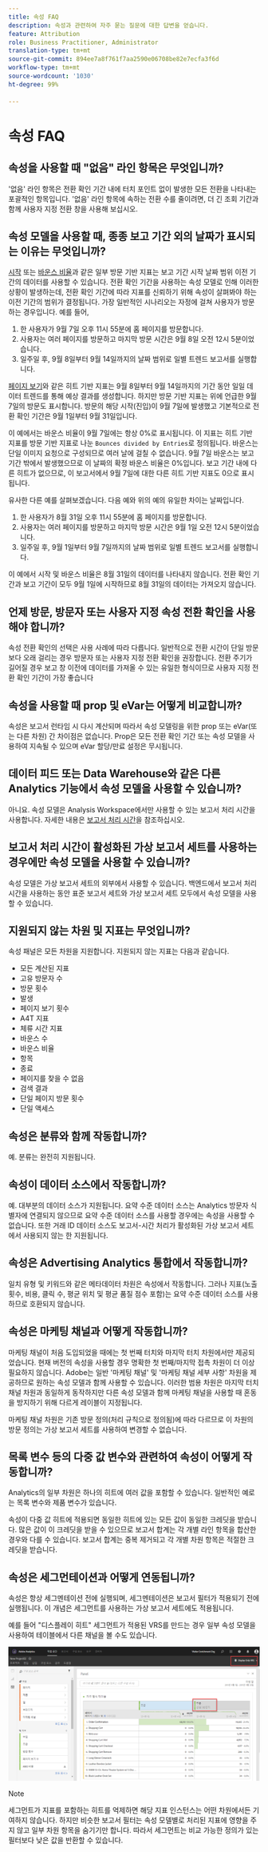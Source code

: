 ```yaml
---
title: 속성 FAQ
description: 속성과 관련하여 자주 묻는 질문에 대한 답변을 얻습니다.
feature: Attribution
role: Business Practitioner, Administrator
translation-type: tm+mt
source-git-commit: 894ee7a8f761f7aa2590e06708be82e7ecfa3f6d
workflow-type: tm+mt
source-wordcount: '1030'
ht-degree: 99%

---
```



# 속성 FAQ

## 속성을 사용할 때 &quot;없음&quot; 라인 항목은 무엇입니까?

&#39;없음&#39; 라인 항목은 전환 확인 기간 내에 터치 포인트 없이 발생한 모든 전환을 나타내는 포괄적인 항목입니다. &#39;없음&#39; 라인 항목에 속하는 전환 수를 줄이려면, 더 긴 조회 기간과 함께 사용자 지정 전환 창을 사용해 보십시오.

## 속성 모델을 사용할 때, 종종 보고 기간 외의 날짜가 표시되는 이유는 무엇입니까?

[시작](/help/components/metrics/entries.md) 또는 [바운스 비율](/help/components/metrics/bounce-rate.md)과 같은 일부 방문 기반 지표는 보고 기간 시작 날짜 범위 이전 기간의 데이터를 사용할 수 있습니다. 전환 확인 기간을 사용하는 속성 모델로 인해 이러한 상황이 발생하는데, 전환 확인 기간에 따라 지표를 신뢰하기 위해 속성이 살펴봐야 하는 이전 기간의 범위가 결정됩니다. 가장 일반적인 시나리오는 자정에 걸쳐 사용자가 방문하는 경우입니다. 예를 들어,

1. 한 사용자가 9월 7일 오후 11시 55분에 홈 페이지를 방문합니다.
1. 사용자는 여러 페이지를 방문하고 마지막 방문 시간은 9월 8일 오전 12시 5분이었습니다.
1. 일주일 후, 9월 8일부터 9월 14일까지의 날짜 범위로 일별 트렌드 보고서를 실행합니다.

[페이지 보기](/help/components/metrics/page-views.md)와 같은 히트 기반 지표는 9월 8일부터 9월 14일까지의 기간 동안 일일 데이터 트렌드를 통해 예상 결과를 생성합니다. 하지만 방문 기반 지표는 위에 언급한 9월 7일의 방문도 표시합니다. 방문의 해당 시작(진입)이 9월 7일에 발생했고 기본적으로 전환 확인 기간은 9월 1일부터 9월 31일입니다.

이 예에서는 바운스 비율이 9월 7일에는 항상 0%로 표시됩니다. 이 지표는 히트 기반 지표를 방문 기반 지표로 나눈 `Bounces divided by Entries`로 정의됩니다. 바운스는 단일 이미지 요청으로 구성되므로 여러 날에 걸칠 수 없습니다. 9월 7일 바운스는 보고 기간 밖에서 발생했으므로 이 날짜의 확정 바운스 비율은 0%입니다. 보고 기간 내에 다른 히트가 없으므로, 이 보고서에서 9월 7일에 대한 다른 히트 기반 지표도 0으로 표시됩니다.

유사한 다른 예를 살펴보겠습니다. 다음 예와 위의 예의 유일한 차이는 날짜입니다.

1. 한 사용자가 8월 31일 오후 11시 55분에 홈 페이지를 방문합니다.
1. 사용자는 여러 페이지를 방문하고 마지막 방문 시간은 9월 1일 오전 12시 5분이었습니다.
1. 일주일 후, 9월 1일부터 9월 7일까지의 날짜 범위로 일별 트렌드 보고서를 실행합니다.

이 예에서 시작 및 바운스 비율은 8월 31일의 데이터를 나타내지 않습니다. 전환 확인 기간과 보고 기간이 모두 9월 1일에 시작하므로 8월 31일의 데이터는 가져오지 않습니다.

## 언제 방문, 방문자 또는 사용자 지정 속성 전환 확인을 사용해야 합니까?

속성 전환 확인의 선택은 사용 사례에 따라 다릅니다. 일반적으로 전환 시간이 단일 방문보다 오래 걸리는 경우 방문자 또는 사용자 지정 전환 확인을 권장합니다. 전환 주기가 길어질 경우 보고 창 이전에 데이터를 가져올 수 있는 유일한 형식이므로 사용자 지정 전환 확인 기간이 가장 좋습니다

## 속성을 사용할 때 prop 및 eVar는 어떻게 비교합니까?

속성은 보고서 런타임 시 다시 계산되며 따라서 속성 모델링을 위한 prop 또는 eVar(또는 다른 차원) 간 차이점은 없습니다. Prop은 모든 전환 확인 기간 또는 속성 모델을 사용하여 지속될 수 있으며 eVar 할당/만료 설정은 무시됩니다.

## 데이터 피드 또는 Data Warehouse와 같은 다른 Analytics 기능에서 속성 모델을 사용할 수 있습니까?

아니요. 속성 모델은 Analysis Workspace에서만 사용할 수 있는 보고서 처리 시간을 사용합니다. 자세한 내용은 [보고서 처리 시간](/help/components/vrs/vrs-report-time-processing.md)을 참조하십시오.

## 보고서 처리 시간이 활성화된 가상 보고서 세트를 사용하는 경우에만 속성 모델을 사용할 수 있습니까?

속성 모델은 가상 보고서 세트의 외부에서 사용할 수 있습니다. 백엔드에서 보고서 처리 시간을 사용하는 동안 표준 보고서 세트와 가상 보고서 세트 모두에서 속성 모델을 사용할 수 있습니다.

## 지원되지 않는 차원 및 지표는 무엇입니까?

속성 패널은 모든 차원을 지원합니다. 지원되지 않는 지표는 다음과 같습니다.

* 모든 계산된 지표
* 고유 방문자 수
* 방문 횟수
* 발생
* 페이지 보기 횟수
* A4T 지표
* 체류 시간 지표
* 바운스 수
* 바운스 비율
* 항목
* 종료
* 페이지를 찾을 수 없음
* 검색 결과
* 단일 페이지 방문 횟수
* 단일 액세스

## 속성은 분류와 함께 작동합니까?

예. 분류는 완전히 지원됩니다.

## 속성이 데이터 소스에서 작동합니까?

예. 대부분의 데이터 소스가 지원됩니다. 요약 수준 데이터 소스는 Analytics 방문자 식별자에 연결되지 않으므로 요약 수준 데이터 소스를 사용할 경우에는 속성을 사용할 수 없습니다. 또한 거래 ID 데이터 소스도 보고서-시간 처리가 활성화된 가상 보고서 세트에서 사용되지 않는 한 지원됩니다.

## 속성은 Advertising Analytics 통합에서 작동합니까?

일치 유형 및 키워드와 같은 메타데이터 차원은 속성에서 작동합니다. 그러나 지표(노출 횟수, 비용, 클릭 수, 평균 위치 및 평균 품질 점수 포함)는 요약 수준 데이터 소스를 사용하므로 호환되지 않습니다.

## 속성은 마케팅 채널과 어떻게 작동합니까?

마케팅 채널이 처음 도입되었을 때에는 첫 번째 터치와 마지막 터치 차원에서만 제공되었습니다. 현재 버전의 속성을 사용할 경우 명확한 첫 번째/마지막 접촉 차원이 더 이상 필요하지 않습니다. Adobe는 일반 &#39;마케팅 채널&#39; 및 &#39;마케팅 채널 세부 사항&#39; 차원을 제공하므로 원하는 속성 모델과 함께 사용할 수 있습니다. 이러한 범용 차원은 마지막 터치 채널 차원과 동일하게 동작하지만 다른 속성 모델과 함께 마케팅 채널을 사용할 때 혼동을 방지하기 위해 다르게 레이블이 지정됩니다.

마케팅 채널 차원은 기존 방문 정의(처리 규칙으로 정의됨)에 따라 다르므로 이 차원의 방문 정의는 가상 보고서 세트를 사용하여 변경할 수 없습니다.

## 목록 변수 등의 다중 값 변수와 관련하여 속성이 어떻게 작동합니까?

Analytics의 일부 차원은 하나의 히트에 여러 값을 포함할 수 있습니다. 일반적인 예로는 목록 변수와 제품 변수가 있습니다.

속성이 다중 값 히트에 적용되면 동일한 히트에 있는 모든 값이 동일한 크레딧을 받습니다. 많은 값이 이 크레딧을 받을 수 있으므로 보고서 합계는 각 개별 라인 항목을 합산한 경우와 다를 수 있습니다. 보고서 합계는 중복 제거되고 각 개별 차원 항목은 적절한 크레딧을 받습니다.

## 속성은 세그먼테이션과 어떻게 연동됩니까?

속성은 항상 세그멘테이션 전에 실행되며, 세그멘테이션은 보고서 필터가 적용되기 전에 실행됩니다. 이 개념은 세그먼트를 사용하는 가상 보고서 세트에도 적용됩니다.

예를 들어 &quot;디스플레이 히트&quot; 세그먼트가 적용된 VRS를 만드는 경우 일부 속성 모델을 사용하여 테이블에서 다른 채널을 볼 수도 있습니다.

![디스플레이 전용 가상 보고서 세트](assets/vrs-aiq-example.png)

>[!NOTE]
>
>세그먼트가 지표를 포함하는 히트를 억제하면 해당 지표 인스턴스는 어떤 차원에서든 기여하지 않습니다. 하지만 비슷한 보고서 필터는 속성 모델별로 처리된 지표에 영향을 주지 않고 일부 차원 항목을 숨기기만 합니다. 따라서 세그먼트는 비교 가능한 정의가 있는 필터보다 낮은 값을 반환할 수 있습니다.
